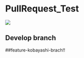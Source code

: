 # PullRequest_Test
![](https://img.shields.io/badge/version-1.0.0-990000.svg)

## Develop branch


##feature-kobayashi-brach!!
